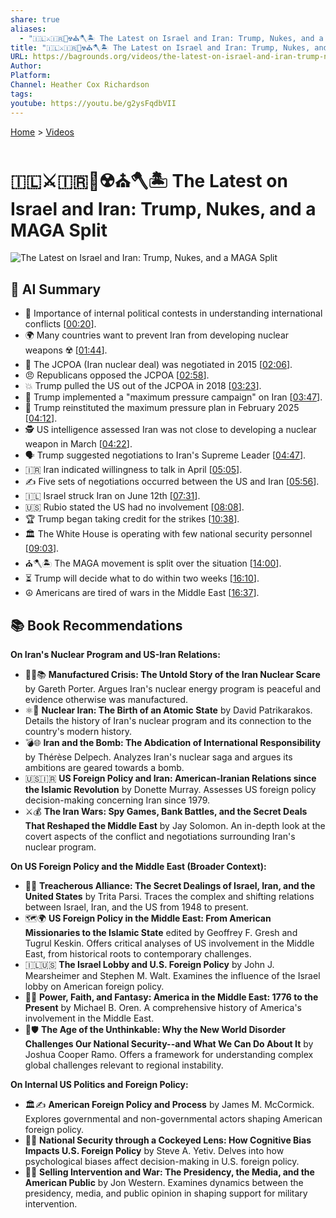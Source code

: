 ```yaml
---
share: true
aliases:
  - "🇮🇱⚔️🇮🇷👹☢️⛪🪓🏝️ The Latest on Israel and Iran: Trump, Nukes, and a MAGA Split"
title: "🇮🇱⚔️🇮🇷👹☢️⛪🪓🏝️ The Latest on Israel and Iran: Trump, Nukes, and a MAGA Split"
URL: https://bagrounds.org/videos/the-latest-on-israel-and-iran-trump-nukes-and-a-maga-split
Author: 
Platform: 
Channel: Heather Cox Richardson
tags: 
youtube: https://youtu.be/g2ysFqdbVII
---
```

[Home](../index.md) > [Videos](./index.md)  
# 🇮🇱⚔️🇮🇷👹☢️⛪🪓🏝️ The Latest on Israel and Iran: Trump, Nukes, and a MAGA Split  
![The Latest on Israel and Iran: Trump, Nukes, and a MAGA Split](https://youtu.be/g2ysFqdbVII)  
  
## 🤖 AI Summary  
* 📢 Importance of internal political contests in understanding international conflicts \[[00:20](http://www.youtube.com/watch?v=g2ysFqdbVII&t=20)\].  
* 🌍 Many countries want to prevent Iran from developing nuclear weapons ☢️ \[[01:44](http://www.youtube.com/watch?v=g2ysFqdbVII&t=104)\].  
* 🤝 The JCPOA (Iran nuclear deal) was negotiated in 2015 \[[02:06](http://www.youtube.com/watch?v=g2ysFqdbVII&t=126)\].  
* 😠 Republicans opposed the JCPOA \[[02:58](http://www.youtube.com/watch?v=g2ysFqdbVII&t=178)\].  
* 💥 Trump pulled the US out of the JCPOA in 2018 \[[03:23](http://www.youtube.com/watch?v=g2ysFqdbVII&t=203)\].  
* 🎯 Trump implemented a "maximum pressure campaign" on Iran \[[03:47](http://www.youtube.com/watch?v=g2ysFqdbVII&t=227)\].  
* 🔄 Trump reinstituted the maximum pressure plan in February 2025 \[[04:12](http://www.youtube.com/watch?v=g2ysFqdbVII&t=252)\].  
* 🕵️ US intelligence assessed Iran was not close to developing a nuclear weapon in March \[[04:22](http://www.youtube.com/watch?v=g2ysFqdbVII&t=262)\].  
* 🗣️ Trump suggested negotiations to Iran's Supreme Leader \[[04:47](http://www.youtube.com/watch?v=g2ysFqdbVII&t=287)\].  
* 🇮🇷 Iran indicated willingness to talk in April \[[05:05](http://www.youtube.com/watch?v=g2ysFqdbVII&t=305)\].  
* ✍️ Five sets of negotiations occurred between the US and Iran \[[05:56](http://www.youtube.com/watch?v=g2ysFqdbVII&t=356)\].  
* 🇮🇱 Israel struck Iran on June 12th \[[07:31](http://www.youtube.com/watch?v=g2ysFqdbVII&t=451)\].  
* 🇺🇸 Rubio stated the US had no involvement \[[08:08](http://www.youtube.com/watch?v=g2ysFqdbVII&t=488)\].  
* 🏆 Trump began taking credit for the strikes \[[10:38](http://www.youtube.com/watch?v=g2ysFqdbVII&t=638)\].  
* 🏛️ The White House is operating with few national security personnel \[[09:03](http://www.youtube.com/watch?v=g2ysFqdbVII&t=543)\].  
* ⛪🪓🏝️ The MAGA movement is split over the situation \[[14:00](http://www.youtube.com/watch?v=g2ysFqdbVII&t=840)\].  
* ⏳ Trump will decide what to do within two weeks \[[16:10](http://www.youtube.com/watch?v=g2ysFqdbVII&t=970)\].  
* ☮️ Americans are tired of wars in the Middle East \[[16:37](http://www.youtube.com/watch?v=g2ysFqdbVII&t=997)\].  
  
## 📚 Book Recommendations  
**On Iran's Nuclear Program and US-Iran Relations:**  
- 🕵️‍♀️📚 **Manufactured Crisis: The Untold Story of the Iran Nuclear Scare** by Gareth Porter. Argues Iran's nuclear energy program is peaceful and evidence otherwise was manufactured.  
- ⚛️📜 **Nuclear Iran: The Birth of an Atomic State** by David Patrikarakos. Details the history of Iran's nuclear program and its connection to the country's modern history.  
- 💣🌐 **Iran and the Bomb: The Abdication of International Responsibility** by Thérèse Delpech. Analyzes Iran's nuclear saga and argues its ambitions are geared towards a bomb.  
- 🇺🇸🇮🇷 **US Foreign Policy and Iran: American-Iranian Relations since the Islamic Revolution** by Donette Murray. Assesses US foreign policy decision-making concerning Iran since 1979.  
- ⚔️💰 **The Iran Wars: Spy Games, Bank Battles, and the Secret Deals That Reshaped the Middle East** by Jay Solomon. An in-depth look at the covert aspects of the conflict and negotiations surrounding Iran's nuclear program.  
  
**On US Foreign Policy and the Middle East (Broader Context):**  
- 🤝🤫 **Treacherous Alliance: The Secret Dealings of Israel, Iran, and the United States** by Trita Parsi. Traces the complex and shifting relations between Israel, Iran, and the US from 1948 to present.  
- 🗺️🌍 **US Foreign Policy in the Middle East: From American Missionaries to the Islamic State** edited by Geoffrey F. Gresh and Tugrul Keskin. Offers critical analyses of US involvement in the Middle East, from historical roots to contemporary challenges.  
- 🇮🇱🇺🇸 **The Israel Lobby and U.S. Foreign Policy** by John J. Mearsheimer and Stephen M. Walt. Examines the influence of the Israel lobby on American foreign policy.  
- 🙏✨ **Power, Faith, and Fantasy: America in the Middle East: 1776 to the Present** by Michael B. Oren. A comprehensive history of America's involvement in the Middle East.  
- 🤯🛡️ **The Age of the Unthinkable: Why the New World Disorder Challenges Our National Security--and What We Can Do About It** by Joshua Cooper Ramo. Offers a framework for understanding complex global challenges relevant to regional instability.  
  
**On Internal US Politics and Foreign Policy:**  
- 🏛️✍️ **American Foreign Policy and Process** by James M. McCormick. Explores governmental and non-governmental actors shaping American foreign policy.  
- 🧐🧠 **National Security through a Cockeyed Lens: How Cognitive Bias Impacts U.S. Foreign Policy** by Steve A. Yetiv. Delves into how psychological biases affect decision-making in U.S. foreign policy.  
- 📢📰 **Selling Intervention and War: The Presidency, the Media, and the American Public** by Jon Western. Examines dynamics between the presidency, media, and public opinion in shaping support for military intervention.